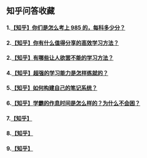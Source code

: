 ## 知乎问答收藏

#### 1.[【知乎】你们是怎么考上 985 的，每科多少分？](https://www.zhihu.com/question/266837866)

#### 2.[【知乎】你有什么值得分享的高效学习方法？]()

#### 2.[【知乎】有哪些让人欲罢不能的学习方法？](https://www.zhihu.com/question/30178891)

#### 4.[【知乎】超强的学习能力是怎样练就的？](https://www.zhihu.com/question/35103080)

#### 5.[【知乎】如何构建自己的笔记系统？](https://www.zhihu.com/question/23427617/answer/90926371)

#### 6.[【知乎】学霸的作息时间是怎么样的？为什么不会困？](https://www.zhihu.com/question/267346432)

#### 7.[【知乎】]()

#### 8.[【知乎】]()

#### 9.[【知乎】]()






